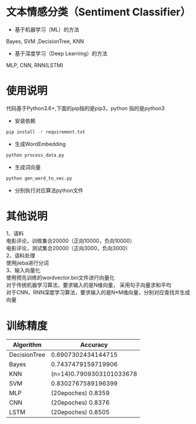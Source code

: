 # 文本情感分类（Sentiment Classifier）

- 基于机器学习（ML）的方法

 Bayes, SVM ,DecisionTree, KNN
 
- 基于深度学习（Deep Learning）的方法

 MLP, CNN, RNN(LSTM)

# 使用说明

代码基于Python3.6+,下面的pip指的是pip3，python 指的是python3

- 安装依赖
```cmd
pip install -r requirement.txt
```

- 生成WordEmbedding

```cmd
python process_data.py
```
- 生成词向量

```cmd
python gen_word_to_vec.py
```

- 分别执行对应算法python文件


# 其他说明
1、语料  
电影评论，训练集合20000（正向10000，负向10000）  
电影评论，测试集合20000（正向3000，负向3000）  
2、语料处理  
使用jieba进行分词  
3、输入向量化  
使用预先训练的wordvector.bin文件进行向量化  
对于传统机器学习算法，要求输入的是N维向量， 采用句子向量求和平均  
对于CNN，RNN深度学习算法，要求输入的是N*M维向量，分别对应查找并生成向量  

# 训练精度

| Algorithm | Accuracy |
| --- | --- |
| DecisionTree | 0.6907302434144715 |
| Bayes | 0.7437479159719906 |
| KNN | (n=14)0.7909303101033678 |
| SVM | 0.8302767589196399 |
| MLP | (20epoches) 0.8359 |
| CNN | (20epoches) 0.8376 |
| LSTM | (20epoches) 0.8505 |

